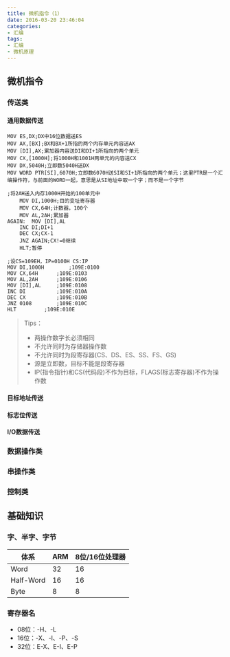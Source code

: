 ```yaml
---
title: 微机指令（1）
date: 2016-03-20 23:46:04
categories:
- 汇编
tags:
- 汇编
- 微机原理
---
```


## 微机指令

### 传送类

#### 通用数据传送

```
MOV ES,DX;DX中16位数据送ES
MOV AX,[BX];BX和BX+1所指的两个内存单元内容送AX
MOV [DI],AX;累加器内容送DI和DI+1所指向的两个单元
MOV CX,[1000H];将1000H和1001H两单元的内容送CX
MOV DX,5040H;立即数5040H送DX
MOV WORD PTR[SI],6070H;立即数6070H送SI和SI+1所指向的两个单元；这里PTR是一个汇编操作符，与前面的WORD一起，意思是从SI地址中取一个字；而不是一个字节
```

<!-- more -->


```
;将2AH送入内存1000H开始的100单元中
	MOV DI,1000H;目的变址寄存器
	MOV CX,64H;计数器，100个
	MOV AL,2AH;累加器
AGAIN:	MOV [DI],AL
	INC DI;DI+1
	DEC CX;CX-1
	JNZ AGAIN;CX!=0继续
	HLT;暂停
```

```
;设CS=109EH，IP=0100H	CS:IP
MOV DI,1000H		;109E:0100
MOV CX,64H		;109E:0103
MOV AL,2AH		;109E:0106
MOV [DI],AL		;109E:0108
INC DI			;109E:010A
DEC CX			;109E:010B
JNZ 0108		;109E:010C
HLT			;109E:010E

```

> Tips：
> * 两操作数字长必须相同
> * 不允许同时为存储器操作数
> * 不允许同时为段寄存器(CS、DS、ES、SS、FS、GS)
> * 源是立即数，目标不能是段寄存器
> * IP(指令指针)和CS(代码段)不作为目标，FLAGS(标志寄存器)不作为操作数

#### 目标地址传送

#### 标志位传送

#### I/O数据传送

### 数据操作类

### 串操作类

### 控制类

## 基础知识

### 字、半字、字节
| 体系 | ARM | 8位/16位处理器 |
|-----------|----|----|
| Word      | 32 | 16 |
| Half-Word | 16 | 16 |
| Byte      |  8 |  8 |

### 寄存器名
* 08位：-H、-L
* 16位：-X、-I、-P、-S
* 32位：E-X、E-I、E-P

